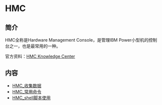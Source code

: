 # HMC

## 简介

HMC全称是Hardware Management Console，是管理IBM Power小型机的控制台之一，也是最常用的一种。


官方资料：[HMC Knowledge Center](https://www.ibm.com/support/knowledgecenter/9119-MHE/p8hdx/p8_workingwithconsoles.htm)

## 内容

- [HMC_收集数据](https://bond-huang.github.io/huang/01-IBM_Power_System/01-HMC/01-HMC%E6%94%B6%E9%9B%86%E6%95%B0%E6%8D%AE.html) 
- [HMC_常用命令](https://bond-huang.github.io/huang/01-IBM_Power_System/01-HMC/02-HMC%E5%B8%B8%E7%94%A8%E5%91%BD%E4%BB%A4.html)
- [HMC_shell脚本使用](https://bond-huang.github.io/huang/01-IBM_Power_System/01-HMC/03-HMC%E4%B8%ADshell%E8%84%9A%E6%9C%AC%E4%BD%BF%E7%94%A8.html)

